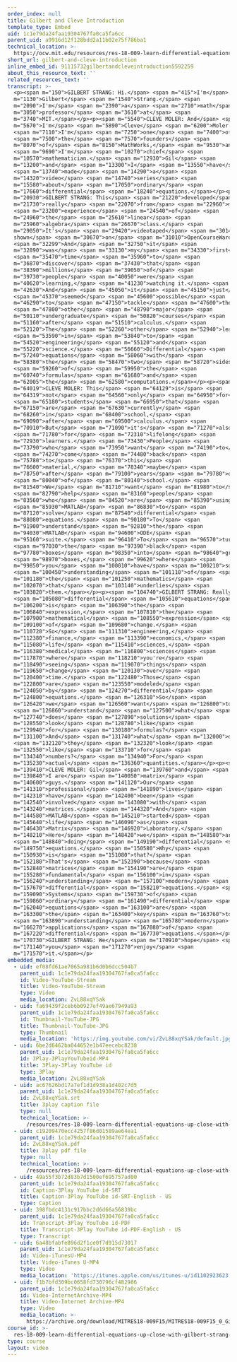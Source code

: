 ```yaml
---
order_index: null
title: Gilbert and Cleve Introduction
template_type: Embed
uid: 1c1e79da24faa19304767fa0ca5fa6cc
parent_uid: a9916d12f128bdd2a11b02e75f786ba1
technical_location: >-
  https://ocw.mit.edu/resources/res-18-009-learn-differential-equations-up-close-with-gilbert-strang-and-cleve-moler-fall-2015/video-series-overview/gilbert-and-cleve-introduction
short_url: gilbert-and-cleve-introduction
inline_embed_id: 91115732gilbertandcleveintroduction5592259
about_this_resource_text: ''
related_resources_text: ''
transcript: >-
  <p><span m="150">GILBERT STRANG: Hi.</span> <span m="415">I'm</span> <span
  m="1130">Gilbert</span> <span m="1540">Strang.</span> <span
  m="2090">I'm</span> <span m="2390">a</span> <span m="2710">math</span> <span
  m="3050">professor</span> <span m="3610">at</span> <span
  m="3740">MIT.</span></p><p><span m="5540">CLEVE MOLER: And</span> <span
  m="5670">I'm</span> <span m="5890">Cleve</span> <span m="6200">Moler.</span>
  <span m="7110">I'm</span> <span m="7250">one</span> <span m="7400">of</span>
  <span m="7500">the</span> <span m="7570">founders</span> <span
  m="8070">of</span> <span m="8150">MathWorks,</span> <span m="9530">and</span>
  <span m="9690">I'm</span> <span m="10270">chief</span> <span
  m="10570">mathematician.</span> <span m="12930">Gil</span> <span
  m="13200">and</span> <span m="13300">I</span> <span m="13550">have</span>
  <span m="13740">made</span> <span m="14290">a</span> <span
  m="14320">video</span> <span m="14740">series</span> <span
  m="15580">about</span> <span m="17050">ordinary</span> <span
  m="17660">differential</span> <span m="18240">equations.</span></p><p><span
  m="20930">GILBERT STRANG: This</span> <span m="21220">developed</span> <span
  m="21730">really</span> <span m="22070">from</span> <span m="22960">my</span>
  <span m="23200">experience</span> <span m="24540">of</span> <span
  m="24960">the</span> <span m="25610">linear</span> <span
  m="25960">algebra</span> <span m="26670">class.</span> <span
  m="29050">It's</span> <span m="29420">videotaped</span> <span m="30140">and
  shown</span> <span m="30670">on</span> <span m="31010">OpenCourseWare.</span>
  <span m="32299">And</span> <span m="32750">it</span> <span
  m="32890">was</span> <span m="33130">my</span> <span m="34330">first</span>
  <span m="35470">time</span> <span m="35960">to</span> <span
  m="36870">discover</span> <span m="37430">that</span> <span
  m="38390">millions</span> <span m="39050">of</span> <span
  m="39730">people</span> <span m="40050">were</span> <span
  m="40620">learning,</span> <span m="41230">watching it.</span> <span
  m="42630">And</span> <span m="45050">it</span> <span m="45150">just</span>
  <span m="45370">seemed</span> <span m="45600">possible</span> <span
  m="46290">to</span> <span m="47150">tackle</span> <span m="47600">the</span>
  <span m="47800">other</span> <span m="48790">major</span> <span
  m="50110">undergraduate</span> <span m="50820">courses</span> <span
  m="51160">after</span> <span m="51510">calculus.</span> <span
  m="52120">The</span> <span m="52260">other</span> <span m="52940">lead</span>
  <span m="53590">in</span> <span m="53840">to</span> <span
  m="54520">engineering</span> <span m="55120">and</span> <span
  m="55220">science.</span> <span m="56660">Differential</span> <span
  m="57240">equations</span> <span m="58060">with</span> <span
  m="58380">the</span> <span m="58470">two</span> <span m="58720">sides</span>
  <span m="59260">of</span> <span m="59950">the</span> <span
  m="60740">formulas</span> <span m="61680">and</span> <span
  m="62005">the</span> <span m="62580">computations.</span></p><p><span
  m="64019">CLEVE MOLER: This</span> <span m="64129">is</span> <span
  m="64319">not</span> <span m="64560">only</span> <span m="64950">for</span>
  <span m="65180">students</span> <span m="66950">that</span> <span
  m="67150">are</span> <span m="67630">currently</span> <span
  m="68260">in</span> <span m="68400">school,</span> <span
  m="69090">after</span> <span m="69500">calculus.</span> <span
  m="70910">But</span> <span m="71090">it's</span> <span m="71270">also</span>
  <span m="71780">for</span> <span m="72310">lifelong</span> <span
  m="72930">learners.</span> <span m="73430">People</span> <span
  m="73790">who</span> <span m="73950">want</span> <span m="74190">to</span>
  <span m="74270">come</span> <span m="74480">back</span> <span
  m="75780">to</span> <span m="76370">this</span> <span
  m="76600">material,</span> <span m="78340">maybe</span> <span
  m="78750">after</span> <span m="79100">years</span> <span m="79780">out</span>
  <span m="80040">of</span> <span m="80140">school.</span> <span
  m="81540">We</span> <span m="81710">want</span> <span m="81980">to</span>
  <span m="82790">help</span> <span m="83160">people</span> <span
  m="83560">who</span> <span m="84520">are</span> <span m="85390">using</span>
  <span m="85930">MATLAB</span> <span m="86830">to</span> <span
  m="87120">solve</span> <span m="87540">differential</span> <span
  m="88080">equations.</span> <span m="90180">To</span> <span
  m="91900">understand</span> <span m="92810">the</span> <span
  m="94030">MATLAB</span> <span m="94600">ODE</span> <span
  m="95160">suite.</span> <span m="96410">To</span> <span m="96570">turn</span>
  <span m="97030">the</span> <span m="97390">black</span> <span
  m="97780">boxes</span> <span m="98350">into</span> <span m="98640">grey</span>
  <span m="98970">boxes,</span> <span m="99620">where</span> <span
  m="99850">you</span> <span m="100010">have</span> <span m="100210">some</span>
  <span m="100450">understanding</span> <span m="101110">of</span> <span
  m="101180">the</span> <span m="101250">mathematics</span> <span
  m="102070">that</span> <span m="103140">underlies</span> <span
  m="103820">them.</span></p><p><span m="104740">GILBERT STRANG: Really,</span>
  <span m="105080">differential</span> <span m="105610">equations</span> <span
  m="106200">is</span> <span m="106390">the</span> <span
  m="106840">expression,</span> <span m="107810">the</span> <span
  m="107900">mathematical</span> <span m="108550">expression</span> <span
  m="109100">of</span> <span m="109680">change.</span> <span
  m="110720">So</span> <span m="111310">engineering,</span> <span
  m="112380">finance,</span> <span m="113390">economics,</span> <span
  m="115080">life</span> <span m="115410">sciences,</span> <span
  m="116380">medical</span> <span m="116800">sciences</span> <span
  m="117870">where</span> <span m="118210">you're</span> <span
  m="118490">seeing</span> <span m="119070">things</span> <span
  m="119650">change</span> <span m="120130">over</span> <span
  m="120400">time.</span> <span m="122480">Those</span> <span
  m="122800">are</span> <span m="123550">modeled</span> <span
  m="124050">by</span> <span m="124270">differential</span> <span
  m="124800">equations.</span> <span m="126310">So</span> <span
  m="126420">we</span> <span m="126560">want</span> <span m="126800">to</span>
  <span m="126860">understand</span> <span m="127500">what</span> <span
  m="127740">does</span> <span m="127890">solutions</span> <span
  m="128550">look</span> <span m="128780">like</span> <span
  m="129940">for</span> <span m="130180">formulas?</span> <span
  m="131100">And</span> <span m="131740">what</span> <span m="132000">do</span>
  <span m="132120">they</span> <span m="132320">look</span> <span
  m="132550">like</span> <span m="133710">for</span> <span
  m="134340">numbers?</span> <span m="134940">For</span> <span
  m="135230">actual</span> <span m="136360">quantities.</span></p><p><span
  m="139410">CLEVE MOLER: Gil</span> <span m="139760">and</span> <span
  m="139840">I are</span> <span m="140050">matrix</span> <span
  m="140600">guys.</span> <span m="141120">Our</span> <span
  m="141310">professional</span> <span m="141890">lives</span> <span
  m="142310">have</span> <span m="142400">been</span> <span
  m="142540">involved</span> <span m="143080">with</span> <span
  m="143240">matrices.</span> <span m="144320">And</span> <span
  m="144580">MATLAB</span> <span m="145210">started</span> <span
  m="145640">life</span> <span m="146090">as</span> <span
  m="146430">Matrix</span> <span m="146920">Laboratory.</span> <span
  m="148210">Here</span> <span m="148420">we</span> <span m="148580">are</span>
  <span m="148840">doing</span> <span m="149190">differential</span> <span
  m="149750">equations.</span> <span m="150580">Why</span> <span
  m="150930">is</span> <span m="151080">that?</span> <span
  m="152180">That's</span> <span m="152390">because</span> <span
  m="152840">matrices</span> <span m="154190">are</span> <span
  m="155280">fundamental</span> <span m="156100">in</span> <span
  m="156240">understanding</span> <span m="157100">modern</span> <span
  m="157670">differential</span> <span m="158210">equations.</span> <span
  m="159090">Systems</span> <span m="159730">of</span> <span
  m="159860">ordinary</span> <span m="161490">differential</span> <span
  m="162040">equations</span> <span m="163100">are</span> <span
  m="163300">the</span> <span m="163400">key</span> <span m="163760">to</span>
  <span m="163890">understanding</span> <span m="165780">modern</span> <span
  m="166270">applications</span> <span m="167080">of</span> <span
  m="167220">differential</span> <span m="167730">equations.</span></p><p><span
  m="170730">GILBERT STRANG: We</span> <span m="170910">hope</span> <span
  m="171140">you</span> <span m="171270">enjoy</span> <span
  m="171570">it.</span></p>
embedded_media:
  - uid: ef08fd61ae7065a981b6d0b6dcc504b7
    parent_uid: 1c1e79da24faa19304767fa0ca5fa6cc
    id: Video-YouTube-Stream
    title: Video-YouTube-Stream
    type: Video
    media_location: ZvL88xqYSak
  - uid: fa69439f2ceb6b0927ef49ae67949a93
    parent_uid: 1c1e79da24faa19304767fa0ca5fa6cc
    id: Thumbnail-YouTube-JPG
    title: Thumbnail-YouTube-JPG
    type: Thumbnail
    media_location: 'https://img.youtube.com/vi/ZvL88xqYSak/default.jpg'
  - uid: 6be2d6462ba044652e1b47eecebc8238
    parent_uid: 1c1e79da24faa19304767fa0ca5fa6cc
    id: 3Play-3PlayYouTubeid-MP4
    title: 3Play-3Play YouTube id
    type: 3Play
    media_location: ZvL88xqYSak
  - uid: ac67626bd17a7ef1d1d938a1d402c7d5
    parent_uid: 1c1e79da24faa19304767fa0ca5fa6cc
    id: ZvL88xqYSak.srt
    title: 3play caption file
    type: null
    technical_location: >-
      /resources/res-18-009-learn-differential-equations-up-close-with-gilbert-strang-and-cleve-moler-fall-2015/video-series-overview/gilbert-and-cleve-introduction/ZvL88xqYSak.srt
  - uid: c19209470ecc4257f86d01589ae64ea1
    parent_uid: 1c1e79da24faa19304767fa0ca5fa6cc
    id: ZvL88xqYSak.pdf
    title: 3play pdf file
    type: null
    technical_location: >-
      /resources/res-18-009-learn-differential-equations-up-close-with-gilbert-strang-and-cleve-moler-fall-2015/video-series-overview/gilbert-and-cleve-introduction/ZvL88xqYSak.pdf
  - uid: 49a55f3b72d83b7d1500ef695757ad00
    parent_uid: 1c1e79da24faa19304767fa0ca5fa6cc
    id: Caption-3Play YouTube id-SRT
    title: Caption-3Play YouTube id-SRT-English - US
    type: Caption
  - uid: 398fbdc4131c917bbc2d6d66a56839bc
    parent_uid: 1c1e79da24faa19304767fa0ca5fa6cc
    id: Transcript-3Play YouTube id-PDF
    title: Transcript-3Play YouTube id-PDF-English - US
    type: Transcript
  - uid: 6a48bfabfe896d2f1ce0f7d915d73017
    parent_uid: 1c1e79da24faa19304767fa0ca5fa6cc
    id: Video-iTunesU-MP4
    title: Video-iTunes U-MP4
    type: Video
    media_location: 'https://itunes.apple.com/us/itunes-u/id1102923623'
  - uid: f1b7bfd309bc0658fd730796cf482986
    parent_uid: 1c1e79da24faa19304767fa0ca5fa6cc
    id: Video-InternetArchive-MP4
    title: Video-Internet Archive-MP4
    type: Video
    media_location: >-
      https://archive.org/download/MITRES18-009F15/MITRES18-009F15_0_Gil_and_Cleve_Introduction_300k.mp4
course_id: >-
  res-18-009-learn-differential-equations-up-close-with-gilbert-strang-and-cleve-moler-fall-2015
type: course
layout: video
---
```

